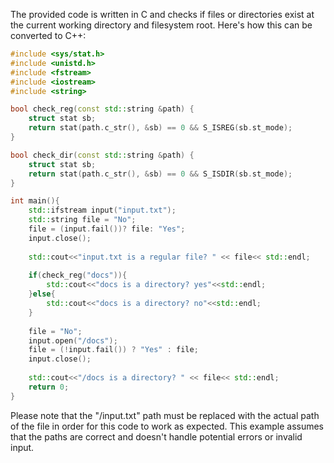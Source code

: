 The provided code is written in C and checks if files or directories exist at the current working directory and filesystem root. Here's how this can be converted to C++:

```cpp
#include <sys/stat.h>
#include <unistd.h>
#include <fstream>
#include <iostream>
#include <string>

bool check_reg(const std::string &path) {
    struct stat sb;
    return stat(path.c_str(), &sb) == 0 && S_ISREG(sb.st_mode);
}

bool check_dir(const std::string &path) {
    struct stat sb;
    return stat(path.c_str(), &sb) == 0 && S_ISDIR(sb.st_mode);
}

int main(){
    std::ifstream input("input.txt");
    std::string file = "No";
    file = (input.fail())? file: "Yes";
    input.close();
    
    std::cout<<"input.txt is a regular file? " << file<< std::endl;
    
    if(check_reg("docs")){
        std::cout<<"docs is a directory? yes"<<std::endl;
    }else{
        std::cout<<"docs is a directory? no"<<std::endl;
    }
    
    file = "No";
    input.open("/docs");
    file = (!input.fail()) ? "Yes" : file;
    input.close();
    
    std::cout<<"/docs is a directory? " << file<< std::endl;
    return 0;
}
```
Please note that the "/input.txt" path must be replaced with the actual path of the file in order for this code to work as expected. This example assumes that the paths are correct and doesn't handle potential errors or invalid input.
